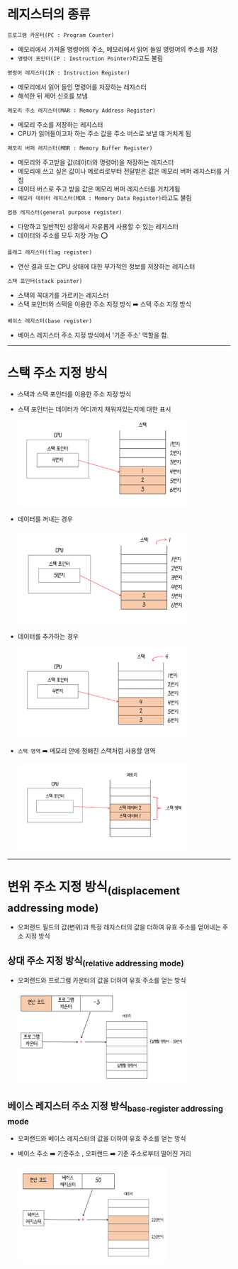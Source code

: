 # 레지스터의 종류

`프로그램 카운터(PC : Program Counter)` 

- 메모리에서 가져올 명령어의 주소, 메모리에서 읽어 들일 명령어의 주소를 저장
- `명령어 포인터(IP : Instruction Pointer)`라고도 불림

`명령어 레지스터(IR : Instruction Register)`

- 메모리에서 읽어 들인 명령어를 저장하는 레지스터
- 해석한 뒤 제어 신호를 보냄

`메모리 주소 레지스터(MAR : Memory Address Register)`

- 메모리 주소를 저장하는 레지스터
- CPU가 읽어들이고자 하는 주소 값을 주소 버스로 보낼 떄 거치게 됨

`메모리 버퍼 레지스터(MBR : Memory Buffer Register)`

- 메모리와 주고받을 값(데이터와 명령어)을 저장하는 레지스터
- 메모리에 쓰고 싶은 값이나 메로리로부터 전달받은 값은 메모리 버퍼 레지스터를 거침
- 데이터 버스로 주고 받을 값은 메모리 버퍼 레지스터를 거치게됨
- `메모리 데이터 레지스터(MDR : Memory Data Register)`라고도 불림

`범용 레지스터(general purpose register)`

- 다양하고 일반적인 상황에서 자유롭게 사용할 수 있는 레지스터
- 데이터와 주소를 모두 저장 가능 :o:

`플래그 레지스터(flag register)`

- 연산 결과 또는 CPU 상태에 대한 부가적인 정보를 저장하는 레지스터

`스택 포인터(stack pointer)`

- 스택의 꼭대기를 가르키는 레지스터
- 스택 포인터와 스택을 이용한 주소 지정 방식 :arrow_right: 스택 주소 지정 방식

`베이스 레지스터(base register)`

- 베이스 레지스터 주소 지정 방식에서 '기준 주소' 역할을 함.



---



# 스택 주소 지정 방식

- 스택과 스택 포인터를 이용한 주소 지정 방식

- 스택 포인터는 데이터가 어디까지 채워져있는지에 대한 표시

  <img src = "./img/img20.png" width = "80%">

- 데이터를 꺼내는 경우

  <img src = "./img/img21.png" width = "80%">

- 데이터를 추가하는 경우

  <img src = "./img/img22.png" width = "80%">

- `스택 영역` :arrow_right: 메모리 안에 정해진 스택처럼 사용할 영역

  <img src = "./img/img23.png" width = "80%">



---



# 변위 주소 지정 방식<sub>(displacement addressing mode)</sub>

- 오퍼랜드 필드의 값(변위)과 특정 레지스터의 값을 더하여 유효 주소를 얻어내는 주소 지정 방식



## 상대 주소 지정 방식<sub>(relative addressing mode)</sub>

- 오퍼랜드와 프로그램 카운터의 값을 더하여 유효 주소를 얻는 방식

  <img src = "./img/img24.png" width = "80%">

## 베이스 레지스터 주소 지정 방식<sub>base-register addressing mode</sub>

- 오퍼랜드와 베이스 레지스터의 값을 더하여 유효 주소를 얻는 방식

- 베이스 주소 :arrow_right: 기준주소 , 오퍼랜드 :arrow_right: 기준 주소로부터 떨어진 거리

  <img src = "./img/img25.png" width = "70%">

